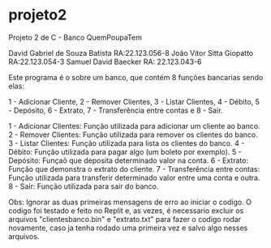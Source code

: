 # projeto2

Projeto 2 de C - Banco QuemPoupaTem

David Gabriel de Souza Batista RA:22.123.056-8
João Vitor Sitta Giopatto RA:22.123.054-3
Samuel David Baecker RA: 22.123.043-6

Este programa é o sobre um banco, que contém 8 funções bancarias sendo elas:

1 - Adicionar Cliente, 2 - Remover Clientes, 3 - Listar Clientes, 4 - Débito, 5 - Depósito, 6 - Extrato, 7  - Transferência entre contas e 8 - Sair.

1 - Adicionar Clientes: Função utilizada para adicionar um cliente ao banco.
2 - Remover Clientes: Função utilizada para remover os clientes do banco.
3 - Listar Clientes: Função utilizada para lista os clientes do banco.
4 - Débito: Função utilizada para pagar algo (um boleto por exemplo).
5 - Depósito: Funçaõ que deposita determinado valor na conta.
6 - Extrato: Função que demonstra o extrato do cliente.
7 - Transferência entre contas: Função utilizada para transferir determinado valor entre uma conta e outra.
8 - Sair: Função utilizada para sair do banco.

Obs: Ignorar as duas primeiras mensagens de erro ao iniciar o codigo. O codigo foi testado e feito no Replit e, as vezes, é necessario excluir os arquivos "clientesbanco.bin" e "extrato.txt" para fazer o codigo rodar novamente, caso ja tenha rodado uma primeira vez e salvo algo nesses arquivos.
